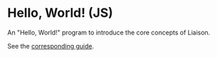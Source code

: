 # Hello, World! (JS)

An "Hello, World!" program to introduce the core concepts of Liaison.

See the [corresponding guide](https://liaison.dev/docs/v1/introduction/hello-world?language=js).
